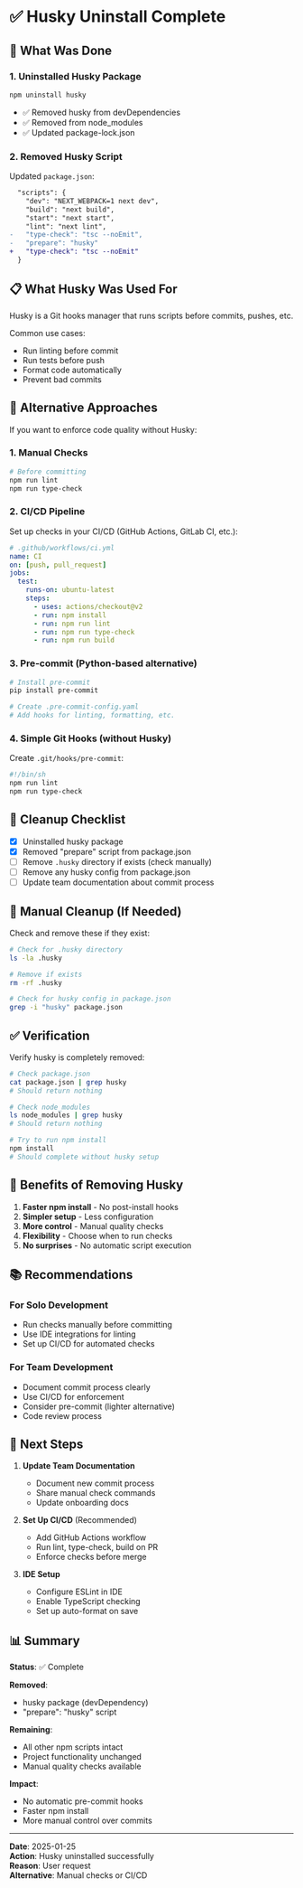 # ✅ Husky Uninstall Complete

## 🎯 What Was Done

### 1. Uninstalled Husky Package
```bash
npm uninstall husky
```
- ✅ Removed husky from devDependencies
- ✅ Removed from node_modules
- ✅ Updated package-lock.json

### 2. Removed Husky Script
Updated `package.json`:
```diff
  "scripts": {
    "dev": "NEXT_WEBPACK=1 next dev",
    "build": "next build",
    "start": "next start",
    "lint": "next lint",
-   "type-check": "tsc --noEmit",
-   "prepare": "husky"
+   "type-check": "tsc --noEmit"
  }
```

## 📋 What Husky Was Used For

Husky is a Git hooks manager that runs scripts before commits, pushes, etc.

Common use cases:
- Run linting before commit
- Run tests before push
- Format code automatically
- Prevent bad commits

## 🔄 Alternative Approaches

If you want to enforce code quality without Husky:

### 1. Manual Checks
```bash
# Before committing
npm run lint
npm run type-check
```

### 2. CI/CD Pipeline
Set up checks in your CI/CD (GitHub Actions, GitLab CI, etc.):
```yaml
# .github/workflows/ci.yml
name: CI
on: [push, pull_request]
jobs:
  test:
    runs-on: ubuntu-latest
    steps:
      - uses: actions/checkout@v2
      - run: npm install
      - run: npm run lint
      - run: npm run type-check
      - run: npm run build
```

### 3. Pre-commit (Python-based alternative)
```bash
# Install pre-commit
pip install pre-commit

# Create .pre-commit-config.yaml
# Add hooks for linting, formatting, etc.
```

### 4. Simple Git Hooks (without Husky)
Create `.git/hooks/pre-commit`:
```bash
#!/bin/sh
npm run lint
npm run type-check
```

## 🧹 Cleanup Checklist

- [x] Uninstalled husky package
- [x] Removed "prepare" script from package.json
- [ ] Remove `.husky` directory if exists (check manually)
- [ ] Remove any husky config from package.json
- [ ] Update team documentation about commit process

## 📝 Manual Cleanup (If Needed)

Check and remove these if they exist:

```bash
# Check for .husky directory
ls -la .husky

# Remove if exists
rm -rf .husky

# Check for husky config in package.json
grep -i "husky" package.json
```

## ✅ Verification

Verify husky is completely removed:

```bash
# Check package.json
cat package.json | grep husky
# Should return nothing

# Check node_modules
ls node_modules | grep husky
# Should return nothing

# Try to run npm install
npm install
# Should complete without husky setup
```

## 🎉 Benefits of Removing Husky

1. **Faster npm install** - No post-install hooks
2. **Simpler setup** - Less configuration
3. **More control** - Manual quality checks
4. **Flexibility** - Choose when to run checks
5. **No surprises** - No automatic script execution

## 📚 Recommendations

### For Solo Development
- Run checks manually before committing
- Use IDE integrations for linting
- Set up CI/CD for automated checks

### For Team Development
- Document commit process clearly
- Use CI/CD for enforcement
- Consider pre-commit (lighter alternative)
- Code review process

## 🚀 Next Steps

1. **Update Team Documentation**
   - Document new commit process
   - Share manual check commands
   - Update onboarding docs

2. **Set Up CI/CD** (Recommended)
   - Add GitHub Actions workflow
   - Run lint, type-check, build on PR
   - Enforce checks before merge

3. **IDE Setup**
   - Configure ESLint in IDE
   - Enable TypeScript checking
   - Set up auto-format on save

## 📊 Summary

**Status**: ✅ Complete

**Removed**:
- husky package (devDependency)
- "prepare": "husky" script

**Remaining**:
- All other npm scripts intact
- Project functionality unchanged
- Manual quality checks available

**Impact**:
- No automatic pre-commit hooks
- Faster npm install
- More manual control over commits

---

**Date**: 2025-01-25  
**Action**: Husky uninstalled successfully  
**Reason**: User request  
**Alternative**: Manual checks or CI/CD
